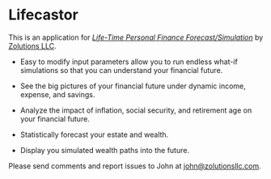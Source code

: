 # Lifecastor

This is an application for [*Life-Time Personal Finance Forecast/Simulation*](http://tranquil-headland-5582.herokuapp.com/) by [Zolutions LLC](http://zolutionsllc.com/).

* Easy to modify input parameters allow you to run endless what-if simulations so that you can understand your financial future. 

* See the big pictures of your financial future under dynamic income, expense, and savings. 

* Analyze the impact of inflation, social security, and retirement age on your financial future. 

* Statistically forecast your estate and wealth. 

* Display you simulated wealth paths into the future.

Please send comments and report issues to John at john@zolutionsllc.com.

<!---
This is the sample application for
[*Ruby on Rails Tutorial: Learn Rails by Example*](http://railstutorial.org/)
by [Michael Hartl](http://michaelhartl.com/).
-->

